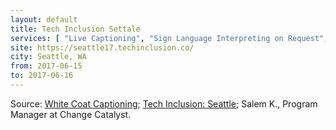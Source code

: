 ```yaml
---
layout: default
title: Tech Inclusion Settale
services: [ "Live Captioning", "Sign Language Interpreting on Request", "Nursing / Pumping Room", "Mobility Access", "Blind/Vision Acesss (Reserved Seating Near Stage)", "Restrooms: All-Gender / Gender-Neutral", "Quiet/Rest Area", "Pro-Tactile Interpreters on Request", "Service Animals Welcome" ]
site: https://seattle17.techinclusion.co/
city: Seattle, WA
from: 2017-06-15
to: 2017-06-16
---
```


Source: [White Coat Captioning](http://www.whitecoatcaptioning.com/); [Tech Inclusion: Seattle](https://seattle17.techinclusion.co/); Salem K., Program Manager at Change Catalyst.
